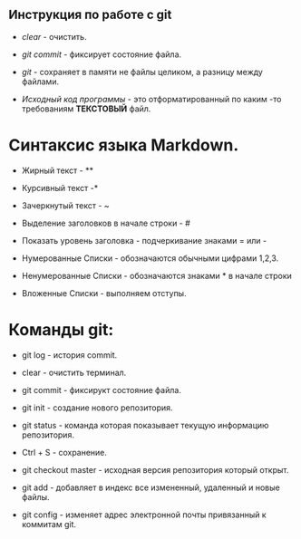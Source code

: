## Инструкция по работе с git 

* *clear* - очистить.

* *git commit* - фиксирует состояние файла.

* *git* - сохраняет в памяти не файлы целиком, а разницу между файлами.
* *Исходный код программы* - это отформатированный по каким -то требованиям  **ТЕКСТОВЫЙ** файл.

# Синтаксис языка Markdown.

* Жирный текст - **

* Курсивный текст -*

* Зачеркнутый текст - ~

* Выделение заголовков в начале строки - #

* Показать уровень заголовка - подчеркивание знаками = или -

* Нумерованные Списки - обозначаются обычными цифрами 1,2,3.

* Ненумерованные Списки - обозначаются знаками * в начале строки

* Вложенные Списки - выполняем отступы.

# **Команды** **git**:

* git log - история commit.

* clear - очистить терминал.

* git commit - фиксирукт состояние файла.

* git init - создание нового репозитория.

* git status - команда которая показывает текущую информацию репозитория.

* Ctrl + S - сохранение.

* git checkout master - исходная версия репозитория который открыт.

* git add - добавляет в индекс все измененный, удаленный и новые файлы.

* git config - изменяет адрес электронной почты привязанный к коммитам git.